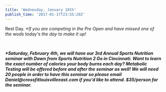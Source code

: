 ```yaml
---
title: 'Wednesday, January 18th'
publish_time: '2017-01-17T23:55:20Z'
---
```


Rest Day. *\*If you are competing in the Pre Open and have missed one of
the wods today's the day to make it up!*

 

***\*Saturday, February 4th, we will have our 3rd Annual Sports
Nutrition seminar with Dawn from Sports Nutrition 2 Go in Cincinnati.
Want to learn the exact number of calories your body burns each day?
Metabolic Testing will be offered before and after the seminar as well!
We will need 20 people in order to have this seminar so please email
Daniel\@crossfitlouisvilleeast.com if you'd like to attend. \$35/person
for the seminar.***
